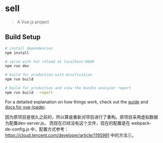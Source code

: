 # sell

> A Vue.js project

## Build Setup

``` bash
# install dependencies
npm install

# serve with hot reload at localhost:8080
npm run dev

# build for production with minification
npm run build

# build for production and view the bundle analyzer report
npm run build --report
```

For a detailed explanation on how things work, check out the [guide](http://vuejs-templates.github.io/webpack/) and [docs for vue-loader](http://vuejs.github.io/vue-loader).



因为原项目是很久之前的，所以算是重新对项目进行了重构。原项目采用虚拟数据为配置dev-server.js， 而现在已经没有这个文件，现在的配置是在 webpack-de-config.js 中，配置方式参考：
<a href="https://cloud.tencent.com/developer/article/1195991">https://cloud.tencent.com/developer/article/1195991</a>  中的方法三。


